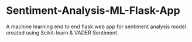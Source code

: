 # Sentiment-Analysis-ML-Flask-App
A machine learning end to end flask web app for sentiment analysis model created using Scikit-learn &amp; VADER Sentiment.
